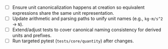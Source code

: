 - [ ] Ensure unit canonicalization happens at creation so equivalent expressions share the same unit representation.
- [ ] Update arithmetic and parsing paths to unify unit names (e.g., `kg·m/s^2` → `N`).
- [ ] Extend/adjust tests to cover canonical naming consistency for derived units and prefixes.
- [ ] Run targeted pytest (`tests/core/quantity`) after changes.
